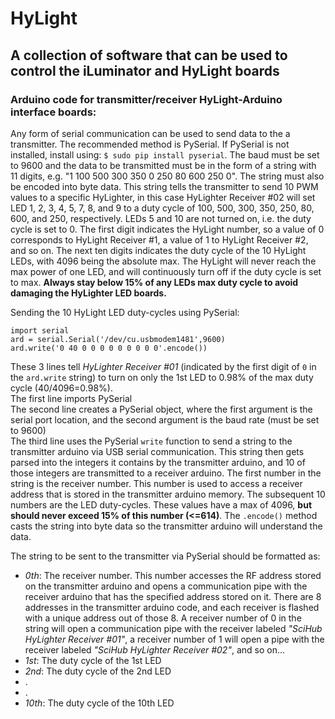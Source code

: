# HyLight
## A collection of software that can be used to control the iLuminator and HyLight boards

### Arduino code for transmitter/receiver HyLight-Arduino interface boards:

Any form of serial communication can be used to send data to the a transmitter. The recommended method is PySerial. If PySerial is not installed, install using: `$ sudo pip install pyserial`. The baud must be set to 9600 and the data to be transmitted must be in the form of a string with 11 digits, e.g. "1 100 500 300 350 0 250 80 600 250 0". The string must also be encoded into byte data. This string tells the transmitter to send 10 PWM values to a specific HyLighter, in this case HyLighter Receiver #02 will set LED 1, 2, 3, 4, 5, 7, 8, and 9 to a duty cycle of 100, 500, 300, 350, 250, 80, 600, and 250, respectively. LEDs 5 and 10 are not turned on, i.e. the duty cycle is set to 0. The first digit indicates the HyLight number, so a value of 0 corresponds to HyLight Receiver #1, a value of 1 to HyLight Receiver #2, and so on. The next ten digits indicates the duty cycle of the 10 HyLight LEDs, with 4096 being the absolute max. The HyLight will never reach the max power of one LED, and will continuously turn off if the duty cycle is set to max. **Always stay below 15% of any LEDs max duty cycle to avoid damaging the HyLighter LED boards.**  


Sending the 10 HyLight LED duty-cycles using PySerial:  
```
import serial 
ard = serial.Serial('/dev/cu.usbmodem1481',9600) 
ard.write('0 40 0 0 0 0 0 0 0 0 0'.encode()) 
```

These 3 lines tell _HyLighter Receiver #01_ (indicated by the first digit of `0` in the `ard.write` string) to turn on only the 1st LED to 0.98% of the max duty cycle (40/4096=0.98%).   
The first line imports PySerial  
The second line creates a PySerial object, where the first argument is the serial port location, and the second argument is the baud rate (must be set to 9600)  
The third line uses the PySerial `write` function to send a string to the transmitter arduino via USB serial communication. This string then gets parsed into the integers it contains by the transmitter arduino, and 10 of those integers are transmitted to a receiver arduino. The first number in the string is the receiver number. This number is used to access a receiver address that is stored in the transmitter arduino memory. The subsequent 10 numbers are the LED duty-cycles. These values have a max of 4096, **but should never exceed 15% of this number (<=614)**. The `.encode()` method casts the string into byte data so the transmitter arduino will understand the data.  

The string to be sent to the transmitter via PySerial should be formatted as:  

- _0th_: The receiver number. This number accesses the RF address stored on the transmitter arduino and opens a communication pipe with the receiver arduino that has the specified address stored on it. There are 8 addresses in the transmitter arduino code, and each receiver is flashed with a unique address out of those 8. A receiver number of 0 in the string will open a communication pipe with the receiver labeled _"SciHub HyLighter Receiver #01"_, a receiver number of 1 will open a pipe with the receiver labeled _"SciHub HyLighter Receiver #02"_, and so on...   
- _1st_: The duty cycle of the 1st LED  
- _2nd_: The duty cycle of the 2nd LED  
- .  
- .  
- _10th_: The duty cycle of the 10th LED  
